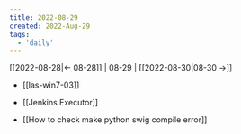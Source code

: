 ```yaml
---
title: 2022-08-29
created: 2022-Aug-29
tags:
  - 'daily'
---
```


[[2022-08-28|<- 08-28]] | 08-29 | [[2022-08-30|08-30 ->]]


- [[las-win7-03]]

- [[Jenkins Executor]]

- [[How to check make python swig compile error]]
